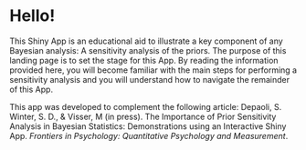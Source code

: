 # Hello!

This Shiny App is an educational aid to illustrate a key component of any Bayesian analysis: A sensitivity analysis of the priors. The purpose of this landing page is to set the stage for this App. By reading the information provided here, you will become familiar with the main steps for performing a sensitivity analysis and you will understand how to navigate the remainder of this App.

This app was developed to complement the following article: Depaoli, S. Winter, S. D., & Visser, M (in press). The Importance of Prior Sensitivity Analysis in Bayesian Statistics: 
Demonstrations using an Interactive Shiny App. *Frontiers in Psychology: Quantitative Psychology and Measurement*.